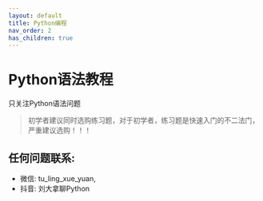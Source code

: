 ```yaml
---
layout: default
title: Python编程
nav_order: 2
has_children: true
---
```


# Python语法教程

只关注Python语法问题


> 初学者建议同时选购练习题，对于初学者，练习题是快速入门的不二法门，严重建议选购！！！

## 任何问题联系:
- 微信: tu_ling_xue_yuan, 
- 抖音: 刘大拿聊Python
 
